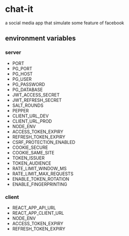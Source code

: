 # chat-it

a social media app that simulate some feature of facebook

## environment variables

### server

- PORT
- PG_PORT
- PG_HOST
- PG_USER
- PG_PASSWORD
- PG_DATABASE
- JWT_ACCESS_SECRET
- JWT_REFRESH_SECRET
- SALT_ROUNDS
- PEPPER
- CLIENT_URL_DEV
- CLIENT_URL_PROD
- NODE_ENV
- ACCESS_TOKEN_EXPIRY
- REFRESH_TOKEN_EXPIRY
- CSRF_PROTECTION_ENABLED
- COOKIE_SECURE
- COOKIE_SAME_SITE
- TOKEN_ISSUER
- TOKEN_AUDIENCE
- RATE_LIMIT_WINDOW_MS
- RATE_LIMIT_MAX_REQUESTS
- ENABLE_TOKEN_ROTATION
- ENABLE_FINGERPRINTING

### client

- REACT_APP_API_URL
- REACT_APP_CLIENT_URL
- NODE_ENV
- ACCESS_TOKEN_EXPIRY
- REFRESH_TOKEN_EXPIRY

